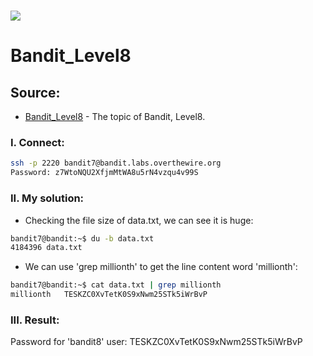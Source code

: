 # ![](https://overthewire.org/img/domokitten.png)

# Bandit_Level8

## Source:
- [Bandit_Level8] - The topic of Bandit, Level8.
###
### I. Connect:
```sh
ssh -p 2220 bandit7@bandit.labs.overthewire.org
Password: z7WtoNQU2XfjmMtWA8u5rN4vzqu4v99S
```
### II. My solution:
- Checking the file size of data.txt, we can see it is huge:
```sh
bandit7@bandit:~$ du -b data.txt 
4184396 data.txt
```
- We can use 'grep millionth' to get the line content word 'millionth':
```sh
bandit7@bandit:~$ cat data.txt | grep millionth
millionth	TESKZC0XvTetK0S9xNwm25STk5iWrBvP
```
### III. Result:
Password for 'bandit8' user: TESKZC0XvTetK0S9xNwm25STk5iWrBvP

[Bandit_Level8]: <https://overthewire.org/wargames/bandit/bandit8.html>
